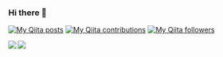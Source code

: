 ### Hi there 👋
[![My Qiita posts](https://qiita-badge.apiapi.app/s/sizumita/posts.svg)](https://qiita.com/grarich)
[![My Qiita contributions](https://qiita-badge.apiapi.app/s/sizumita/contributions.svg)](https://qiita.com/grarich)
[![My Qiita followers](https://qiita-badge.apiapi.app/s/sizumita/followers.svg)](https://qiita.com/grarich)

<a href="https://github.com/anuraghazra/github-readme-stats">
  <img align="left" src="https://github-readme-stats.vercel.app/api?username=grarich123&count_private=true&show_icons=true" />
</a>
<a href="https://github.com/anuraghazra/github-readme-stats">
  <img align="left" src="https://github-readme-stats.vercel.app/api/top-langs/?username=grarich123" />
</a>
